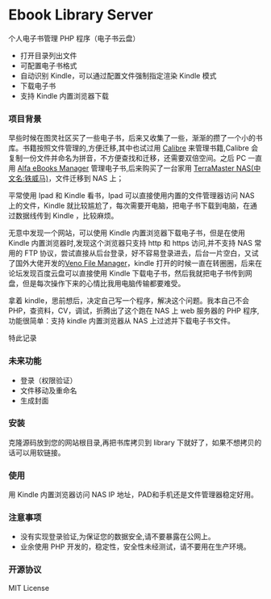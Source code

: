 # Ebook Library Server

个人电子书管理 PHP 程序（电子书云盘）

- 打开目录列出文件
- 可配置电子书格式
- 自动识别 Kindle，可以通过配置文件强制指定渲染 Kindle 模式
- 下载电子书
- 支持 Kindle 内置浏览器下载

### 项目背景

早些时候在图灵社区买了一些电子书，后来又收集了一些，渐渐的攒了一个小的书库。书籍按照文件管理的,方便迁移,其中也试过用 [Calibre](https://calibre-ebook.com/) 来管理书籍,Calibre 会复制一份文件并命名为拼音，不方便查找和迁移，还需要双倍空间。之后 PC 一直用 [Alfa eBooks Manager](https://www.alfaebooks.com/) 管理电子书,后来购买了一台家用 [TerraMaster NAS(中文名:铁威马)](https://www.terra-master.com/cn/)，文件迁移到 NAS 上；

平常使用 Ipad 和 Kindle 看书，Ipad 可以直接使用内置的文件管理器访问 NAS 上的文件，Kindle 就比较尴尬了，每次需要开电脑，把电子书下载到电脑，在通过数据线传到 Kindle ，比较麻烦。

无意中发现一个网站，可以使用 Kindle 内置浏览器下载电子书，但是在使用Kindle 内置浏览器时,发现这个浏览器只支持 http 和 https 访问,并不支持 NAS 常用的 FTP 协议，尝试直接从后台登录，好不容易登录进去，后台一片空白，又试了国外大佬开发的[Veno File Manager](https://filemanager.veno.it/)，kindle 打开的时候一直在转圈圈，后来在论坛发现百度云盘可以直接使用 Kindle 下载电子书，然后我就把电子书传到网盘，但是每次操作下来的心情比我用电脑传输都要难受。

拿着 kindle，思前想后，决定自己写一个程序，解决这个问题。我本自己不会PHP，查资料，CV，调试，折腾出了这个跑在 NAS 上 web 服务器的 PHP 程序,功能很简单：支持 kindle 内置浏览器从 NAS 上过滤并下载电子书文件。

特此记录

### 未来功能

- 登录（权限验证）
- 文件移动及重命名
- 生成封面

### 安装

克隆源码放到您的网站根目录,再把书库拷贝到 library 下就好了，如果不想拷贝的话可以用软链接。

### 使用

用 Kindle 内置浏览器访问 NAS IP 地址，PAD和手机还是文件管理器稳定好用。

### 注意事项

- 没有实现登录验证,为保证您的数据安全,请不要暴露在公网上。
- 业余使用 PHP 开发的，稳定性，安全性未经测试，请不要用在生产环境。

### 开源协议

MIT License
